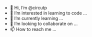 - 👋 Hi, I’m @circutp
- 👀 I’m interested in learning to code ...
- 🌱 I’m currently learning ...
- 💞️ I’m looking to collaborate on ...
- 📫 How to reach me ...

<!---
circutp/circutp is a ✨ special ✨ repository because its `README.md` (this file) appears on your GitHub profile.
You can click the Preview link to take a look at your changes.
--->
